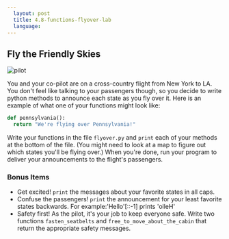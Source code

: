 ```yaml
---
  layout: post
  title: 4.8-functions-flyover-lab
  language: 
---
```



## Fly the Friendly Skies

![pilot](https://s3.amazonaws.com/after-school-assets/pilot.jpg)

You and your co-pilot are on a cross-country flight from New York to LA. You don't feel like talking to your passengers though, so you decide to write python methods to announce each state as you fly over it. Here is an example of what one of your functions might look like:

```python
def pennsylvania():
  return "We're flying over Pennsylvania!"
```

Write your functions in the file `flyover.py` and `print` each of your methods at the bottom of the file. (You might need to look at a map to figure out which states you'll be flying over.) When you're done, run your program to deliver your announcements to the flight's passengers.

###  Bonus Items
* Get excited! `print` the messages about your favorite states in all caps.
* Confuse the passengers! `print` the announcement for your least favorite states backwards.
  For example:'Hello'[::-1]
  prints 'olleH'
* Safety first! As the pilot, it's your job to keep everyone safe. Write two functions `fasten_seatbelts` and `free_to_move_about_the_cabin` that return the appropriate safety messages.
